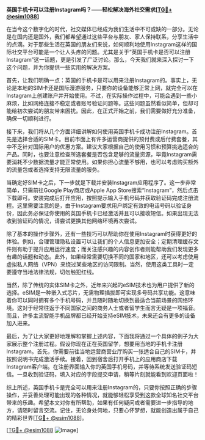 **英国手机卡可以注册Instagram吗？——轻松解决海外社交需求[[TG💪+ @esim1088](https://t.me/s/esim1088)]**

在当今这个数字化的时代，社交媒体已经成为我们生活中不可或缺的一部分。无论是在国内还是国外，我们都希望通过这些平台与朋友、家人保持联系，分享生活中的点滴。对于那些生活在英国的朋友们来说，如何顺利地使用Instagram这样的国际社交平台可能是一个让人头疼的问题。尤其是关于“英国手机卡是否可以注册Instagram”这一话题，更是引发了广泛讨论。那么，今天我们就来深入探讨一下这个问题，并为你提供一些实用的解决方案。

首先，让我们明确一点：英国的手机卡是可以用来注册Instagram的。事实上，无论是本地的SIM卡还是国际漫游服务，只要你的设备能够正常上网，就完全可以在Instagram上创建账户并开始使用。不过，在实际操作过程中，可能会遇到一些小麻烦，比如网络连接不稳定或者账号验证问题等。这些问题虽然看似简单，但却可能给初次尝试的朋友带来困扰。因此，在正式开始之前，我们需要做好充分准备，确保一切顺利进行。

接下来，我们将从几个方面详细讲解如何使用英国手机卡成功注册Instagram。首先是选择合适的SIM卡。目前市面上有许多运营商提供的预付费或后付费套餐，其中不乏针对国际用户的优惠方案。建议大家根据自己的使用习惯和预算挑选适合的产品。同时，也要注意检查所选套餐是否包含足够的流量资源，毕竟Instagram需要消耗不少数据流量才能正常使用。如果你担心流量不够用，也可以考虑购买额外的流量包或者选择支持无限流量的服务。

当确定好SIM卡之后，下一步就是下载并安装Instagram应用程序了。这一步非常简单，只需前往Google Play商店或Apple App Store搜索“Instagram”，然后点击下载即可。安装完成后打开应用，按照提示输入手机号码并获取验证码完成注册流程。这里需要注意的是，由于Instagram要求用户绑定有效的电话号码以验证身份，因此务必保证你使用的英国手机卡已经激活并且可以接收短信。如果出现无法收到验证码的情况，请尝试更换其他网络环境再次尝试。

除了基本的操作步骤外，还有一些技巧可以帮助你在使用Instagram时获得更好的体验。例如，合理管理隐私设置可以让我们的个人信息更加安全；定期清理缓存文件则有助于提升应用运行速度；而关注感兴趣的内容创作者则能帮助我们发现更多有趣的话题和动态。此外，如果经常需要切换不同的国家和地区，还可以考虑使用虚拟私人网络（VPN）来绕过某些地区的访问限制。当然，使用这类工具时一定要遵守当地法律法规，切勿触犯红线。

当然，除了传统的实体SIM卡之外，近年来兴起的eSIM技术也为用户提供了新的选择。eSIM是一种嵌入式芯片，无需物理插拔即可实现多号码共享功能。这意味着你可以同时拥有多个手机号码，并且随时随地切换到最适合当前场景的网络环境。这对于经常往返于不同国家之间的商务人士或者留学生而言无疑是一项福音。而且，许多主流智能手机品牌都已经开始支持eSIM技术，未来还会有更多的设备加入进来。

最后，为了让大家更好地理解和掌握上述内容，下面我将通过一个具体的例子为大家展示整个注册过程。假设你现在正在英国留学，想要用当地的手机卡注册Instagram。首先，你需要前往当地运营商营业厅购买一张适合自己的SIM卡，并按照说明书完成激活手续。接着，回到宿舍后打开手机上的应用商店下载Instagram客户端。在注册界面输入你的英国手机号码，并等待系统发送验证码短信。一旦收到验证码，填入对应的字段提交申请，稍等片刻就能看到欢迎页面啦！

综上所述，英国手机卡是完全可以用来注册Instagram的，只要你按照正确的步骤操作，并妥善处理可能出现的各种情况，就能够轻松享受到这款全球知名社交平台带来的乐趣。希望本文对你有所帮助，如果有任何疑问或者需要进一步指导的地方，请随时留言交流。记住，无论身处何地，只要心怀梦想，就能创造出属于自己的精彩世界[[TG💪+ @esim1088](https://t.me/s/esim1088)]。

[[TG💪+ @esim1088](https://t.me/s/esim1088) ![Image](https://i.postimg.cc/4NQfJmqS/Snipaste-2025-05-13-00-14-12.png)]